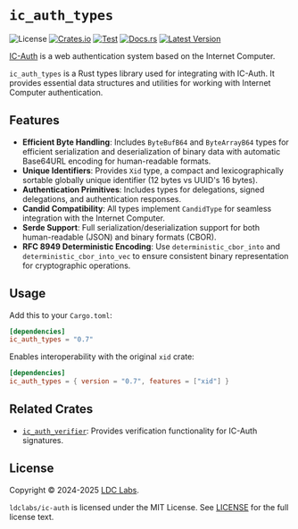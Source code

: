# `ic_auth_types`
![License](https://img.shields.io/crates/l/ic_auth_types.svg)
[![Crates.io](https://img.shields.io/crates/d/ic_auth_types.svg)](https://crates.io/crates/ic_auth_types)
[![Test](https://github.com/ldclabs/ic-auth/actions/workflows/test.yml/badge.svg)](https://github.com/ldclabs/ic-auth/actions/workflows/test.yml)
[![Docs.rs](https://img.shields.io/docsrs/ic_auth_types?label=docs.rs)](https://docs.rs/ic_auth_types)
[![Latest Version](https://img.shields.io/crates/v/ic_auth_types.svg)](https://crates.io/crates/ic_auth_types)

[IC-Auth](https://github.com/ldclabs/ic-auth) is a web authentication system based on the Internet Computer.

`ic_auth_types` is a Rust types library used for integrating with IC-Auth. It provides essential data structures and utilities for working with Internet Computer authentication.

## Features

- **Efficient Byte Handling**: Includes `ByteBufB64` and `ByteArrayB64` types for efficient serialization and deserialization of binary data with automatic Base64URL encoding for human-readable formats.
- **Unique Identifiers**: Provides `Xid` type, a compact and lexicographically sortable globally unique identifier (12 bytes vs UUID's 16 bytes).
- **Authentication Primitives**: Includes types for delegations, signed delegations, and authentication responses.
- **Candid Compatibility**: All types implement `CandidType` for seamless integration with the Internet Computer.
- **Serde Support**: Full serialization/deserialization support for both human-readable (JSON) and binary formats (CBOR).
- **RFC 8949 Deterministic Encoding**: Use `deterministic_cbor_into` and `deterministic_cbor_into_vec` to ensure consistent binary representation for cryptographic operations.

## Usage

Add this to your `Cargo.toml`:
```toml
[dependencies]
ic_auth_types = "0.7"
```

Enables interoperability with the original `xid` crate:
```toml
[dependencies]
ic_auth_types = { version = "0.7", features = ["xid"] }
```

## Related Crates

- [`ic_auth_verifier`](https://crates.io/crates/ic_auth_verifier): Provides verification functionality for IC-Auth signatures.

## License
Copyright © 2024-2025 [LDC Labs](https://github.com/ldclabs).

`ldclabs/ic-auth` is licensed under the MIT License. See [LICENSE](../../LICENSE) for the full license text.
